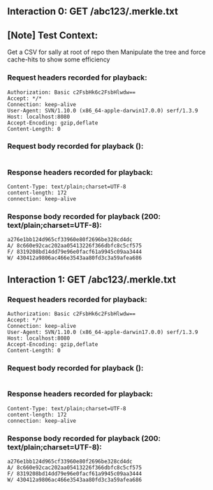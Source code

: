 ## Interaction 0: GET /abc123/.merkle.txt

## [Note] Test Context:

Get a CSV for sally at root of repo then
Manipulate the tree and force cache-hits to show some efficiency

### Request headers recorded for playback:

```
Authorization: Basic c2FsbHk6c2FsbHlwdw==
Accept: */*
Connection: keep-alive
User-Agent: SVN/1.10.0 (x86_64-apple-darwin17.0.0) serf/1.3.9
Host: localhost:8080
Accept-Encoding: gzip,deflate
Content-Length: 0
```

### Request body recorded for playback ():

```

```

### Response headers recorded for playback:

```
Content-Type: text/plain;charset=UTF-8
content-length: 172
connection: keep-alive
```

### Response body recorded for playback (200: text/plain;charset=UTF-8):

```
a276e1bb124d965cf33960e80f2696be328cd4dc
A/ 8c660e92cac202aa05413226f366dbfc8c5cf575
F/ 8319208bd14dd79e96e0facf61a9945c09aa3444
W/ 430412a9806ac466e3543aa80fd3c3a59afea686
```

## Interaction 1: GET /abc123/.merkle.txt

### Request headers recorded for playback:

```
Authorization: Basic c2FsbHk6c2FsbHlwdw==
Accept: */*
Connection: keep-alive
User-Agent: SVN/1.10.0 (x86_64-apple-darwin17.0.0) serf/1.3.9
Host: localhost:8080
Accept-Encoding: gzip,deflate
Content-Length: 0
```

### Request body recorded for playback ():

```

```

### Response headers recorded for playback:

```
Content-Type: text/plain;charset=UTF-8
content-length: 172
connection: keep-alive
```

### Response body recorded for playback (200: text/plain;charset=UTF-8):

```
a276e1bb124d965cf33960e80f2696be328cd4dc
A/ 8c660e92cac202aa05413226f366dbfc8c5cf575
F/ 8319208bd14dd79e96e0facf61a9945c09aa3444
W/ 430412a9806ac466e3543aa80fd3c3a59afea686
```

